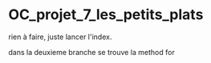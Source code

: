 # OC_projet_7_les_petits_plats

rien à faire, juste lancer l'index. 

dans la deuxieme branche se trouve la method for
